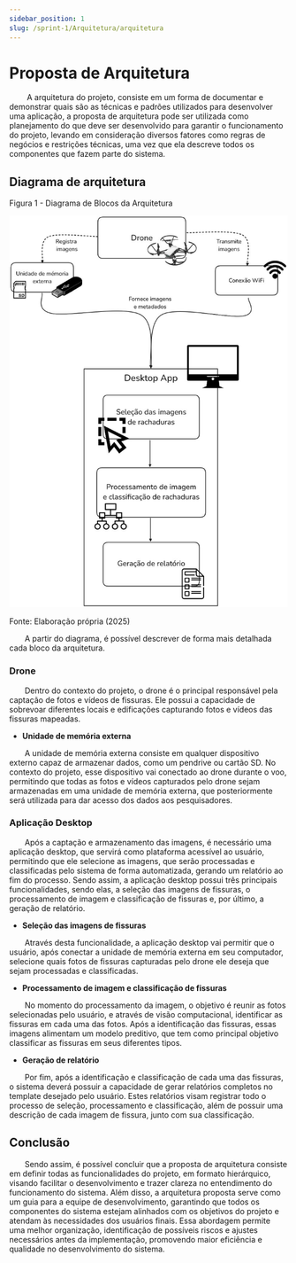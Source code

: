 ```yaml
---
sidebar_position: 1
slug: /sprint-1/Arquitetura/arquitetura
---
```


# Proposta de Arquitetura

&emsp;&emsp; A arquitetura do projeto, consiste em um forma de documentar e demonstrar quais são as técnicas e padrões utilizados para desenvolver uma aplicação, a proposta de arquitetura pode ser utilizada como planejamento do que deve ser desenvolvido para garantir o funcionamento do projeto, levando em consideração diversos fatores como regras de negócios e restrições técnicas, uma vez que ela descreve todos os componentes que fazem parte do sistema.

## Diagrama de arquitetura

<p style={{textAlign: 'center'}}>Figura 1 - Diagrama de Blocos da Arquitetura</p>

<div style={{textAlign: 'center'}}>

![Descrição da Imagem](../../../static/img/diagrama_de_Arquitetura.jpg)

</div>

<p style={{textAlign: 'center'}}>Fonte: Elaboração própria (2025)</p>

&emsp;&emsp;A partir do diagrama, é possível descrever de forma mais detalhada cada bloco da arquitetura.

### Drone

&emsp;&emsp;Dentro do contexto do projeto, o drone é o principal responsável pela captação de fotos e vídeos de fissuras. Ele possui a capacidade de sobrevoar diferentes locais e edificações capturando fotos e vídeos das fissuras mapeadas.

- **Unidade de memória externa**

&emsp;&emsp;A unidade de memória externa consiste em qualquer dispositivo externo capaz de armazenar dados, como um pendrive ou cartão SD. No contexto do projeto, esse dispositivo vai conectado ao drone durante o voo, permitindo que todas as fotos e vídeos capturados pelo drone sejam armazenadas em uma unidade de memória externa, que posteriormente será utilizada para dar acesso dos dados aos pesquisadores.

### Aplicação Desktop

&emsp;&emsp;Após a captação e armazenamento das imagens, é necessário uma aplicação desktop, que servirá como plataforma acessível ao usuário, permitindo que ele selecione as imagens, que serão processadas e classificadas pelo sistema de forma automatizada, gerando um relatório ao fim do processo. Sendo assim, a aplicação desktop possui três principais funcionalidades, sendo elas, a seleção das imagens de fissuras, o processamento de imagem e classificação de fissuras e, por último, a geração de relatório.

- **Seleção das imagens de fissuras**

&emsp;&emsp;Através desta funcionalidade, a aplicação desktop vai permitir que o usuário, após conectar a unidade de memória externa em seu computador, selecione quais fotos de fissuras capturadas pelo drone ele deseja que sejam processadas e classificadas.

- **Processamento de imagem e classificação de fissuras**

&emsp;&emsp;No momento do processamento da imagem, o objetivo é reunir as fotos selecionadas pelo usuário, e através de visão computacional, identificar as fissuras em cada uma das fotos. Após a identificação das fissuras, essas imagens alimentam um modelo preditivo, que tem como principal objetivo classificar as fissuras em seus diferentes tipos.

- **Geração de relatório**

&emsp;&emsp;Por fim, após a identificação e classificação de cada uma das fissuras, o sistema deverá possuir a capacidade de gerar relatórios completos no template desejado pelo usuário. Estes relatórios visam registrar todo o processo de seleção, processamento e classificação, além de possuir uma descrição de cada imagem de fissura, junto com sua classificação.

## Conclusão

&emsp;&emsp;Sendo assim, é possível concluir que a proposta de arquitetura consiste em definir todas as funcionalidades do projeto, em formato hierárquico, visando facilitar o desenvolvimento e trazer clareza no entendimento do funcionamento do sistema. Além disso, a arquitetura proposta serve como um guia para a equipe de desenvolvimento, garantindo que todos os componentes do sistema estejam alinhados com os objetivos do projeto e atendam às necessidades dos usuários finais. Essa abordagem permite uma melhor organização, identificação de possíveis riscos e ajustes necessários antes da implementação, promovendo maior eficiência e qualidade no desenvolvimento do sistema.

